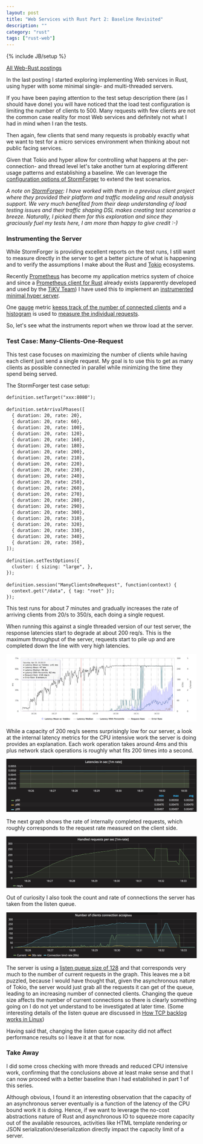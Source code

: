 ```yaml
---
layout: post
title: "Web Services with Rust Part 2: Baseline Revisited"
description: ""
category: "rust"
tags: ["rust-web"]
---
```

{% include JB/setup %}

[All Web-Rust postings](http://www.jalg.net/tags.html#rust-web-ref)

In the last posting I started exploring implementing Web services in Rust, using
hyper with some minimal single- and multi-threaded servers.

If you have been paying attention to the test setup description there (as I should have
done) you will have noticed that the load test configuration is limiting the number
of clients to 500. Many requests with few clients are not the common case reality for
most Web services and definitely not what I had in mind when I ran the tests.

Then again, few clients that send many requests is probably exactly what we want to
test for a micro services environment when thinking about not public facing services.

Given that Tokio and hyper allow for controlling what happens at the per-connection-
and thread level let's take another turn at exploring different usage patterns and
establishing a baseline. We can leverage the
[configuration options of StormForger](https://docs.stormforger.com/reference/)
to extend the test scenarios.

*A note on [StormForger](https://stormforger.com/): I have worked with them in
a previous client project where they provided their platform and traffic modeling
and result analysis support. We very much benefited from their deep understanding of
load testing issues and their traffic shaping DSL makes creating test scenarios a
breeze. Naturally, I picked them for this exploration and since they graciously
fuel my tests here, I am more than happy to give credit :-)*

### Instrumenting the Server

While StormForger is providing excellent reports on the test runs, I still want
to measure directly in the server to get a better picture of what is happening
and to verify the assumptions I make about the Rust and [Tokio](https://tokio.rs/)
ecosystems.

Recently [Prometheus](https://prometheus.io) has become my application metrics
system of choice and since a [Prometheus client for Rust](https://github.com/pingcap/rust-prometheus)
already exists (apparently developed and used by the [TiKV Team](https://github.com/pingcap/tikv))
I have used this to implement an [instrumented minimal hyper server](https://github.com/algermissen/web-rust/blob/master/src/bin/ts2.rs).

One [gauge](https://prometheus.io/docs/concepts/metric_types/#gauge)
metric [keeps track of the number of connected clients](https://github.com/algermissen/web-rust/blob/master/src/bin/ts2.rs#L57)
and a [histogram](https://prometheus.io/docs/concepts/metric_types/#histogram) is
used to [measure the individual requests](https://github.com/algermissen/web-rust/blob/master/src/bin/ts2.rs#L73).

So, let's see what the instruments report when we throw load at the server.

### Test Case: Many-Clients-One-Request

This test case focuses on maximizing the number of clients while having each
client just send a single request. My goal is to use this to get as many
clients as possible connected in parallel while minimizing the time they spend
being served.

The StormForger test case setup:

    definition.setTarget("xxx:8080");

    definition.setArrivalPhases([
      { duration: 20, rate: 20},
      { duration: 20, rate: 60},
      { duration: 20, rate: 100},
      { duration: 20, rate: 120},
      { duration: 20, rate: 160},
      { duration: 20, rate: 180},
      { duration: 20, rate: 200},
      { duration: 20, rate: 210},
      { duration: 20, rate: 220},
      { duration: 20, rate: 230},
      { duration: 20, rate: 240},
      { duration: 20, rate: 250},
      { duration: 20, rate: 260},
      { duration: 20, rate: 270},
      { duration: 20, rate: 280},
      { duration: 20, rate: 290},
      { duration: 20, rate: 300},
      { duration: 20, rate: 310},
      { duration: 20, rate: 320},
      { duration: 20, rate: 330},
      { duration: 20, rate: 340},
      { duration: 20, rate: 350},
    ]);

    definition.setTestOptions({
      cluster: { sizing: "large", },
    });

    definition.session("ManyClientsOneRequest", function(context) {
      context.get("/data", { tag: "root" });
    });

This test runs for about 7 minutes and gradually increases the rate of arriving clients from
20/s to 350/s, each doing a single request.

When running this against a single threaded version of our test server, the response
latencies start to degrade at about 200 req/s. This is the maximum throughput of the
server, requests start to pile up and are completed down the line with very high latencies.

![Test 1 - Client Side Graph](/assets/img/web-rust/test1/test1_sf_graph.jpg)

While a capacity of 200 req/s seems surprisingly low for our server, a look at the internal
latency metrics for the CPU intensive work the server is doing provides an explanation.
Each work operation takes around 4ms and this plus network stack operations is roughly
what fits 200 times into a second.

![Test 1 - Server Side Graph](/assets/img/web-rust/test1/test1_gf_latencies.jpg)

The next graph shows the rate of internally completed requests, which roughly corresponds
to the request rate measured on the client side.

![Test 1 - Server Side Graph](/assets/img/web-rust/test1/test1_gf_reqs.jpg)

Out of curiosity I also took the count and rate of connections the server has taken from
the listen queue.

![Test 1 - Server Side Graph](/assets/img/web-rust/test1/test1_gf_conn.jpg)

The server is using a [listen queue size of 128](https://github.com/algermissen/web-rust/blob/master/src/bin/ts2.rs#L112)
and that corresponds very much to the number of current requests in the graph. This leaves me a bit
puzzled, because I would have thought that, given the asynchronous nature of Tokio, the
server would just grab all the requests it can get of the queue, leading to an increasing number of
connected clients. Changing the queue size affects the number of current connections so there is
clearly something going on I do not yet understand to be investigated at later time. (Some
interesting details of the listen queue are discussed in
[How TCP backlog works in Linux](http://veithen.github.io/2014/01/01/how-tcp-backlog-works-in-linux.html))

Having said that, changing the listen queue capacity did not affect performance results so I leave it at that
for now.

### Take Away

I did some cross checking with more threads and reduced CPU intensive work, confirming that the
conclusions above at least make sense and that I can now proceed with a better baseline
than I had established in part 1 of this series.

Although obvious, I found it an interesting observation that the capacity of an asynchronous server
eventually is a function of the latency of the CPU bound work it is doing. Hence, if we want to
leverage the no-cost abstractions nature of Rust and asynchronous IO to squeeze more capacity out
of the available resources, activities like HTML template rendering or JSON serialization/deserialization
directly impact the capacity limit of a server.
